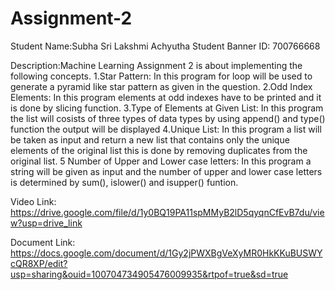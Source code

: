 # Assignment-2

Student Name:Subha Sri Lakshmi Achyutha
Student Banner ID: 700766668

Description:Machine Learning Assignment 2 is about implementing the following concepts. 1.Star Pattern: In this program for loop will be used to generate a pyramid like star pattern as given in the question. 2.Odd Index Elements: In this program elements at odd indexes have to be printed and it is done by slicing function. 3.Type of Elements at Given List: In this program the list will cosists of three types of data types by using append() and type() function the output will be displayed 4.Unique List: In this program a list will be taken as input and return a new list that contains only the unique elements of the original list this is done by removing duplicates from the original list. 5 Number of Upper and Lower case letters: In this program a string will be given as input and the number of upper and lower case letters is determined by sum(), islower() and isupper() funtion.


Video Link: https://drive.google.com/file/d/1y0BQ19PA11spMMyB2lD5qyqnCfEvB7du/view?usp=drive_link 


Document Link: https://docs.google.com/document/d/1Gy2jPWXBgVeXyMR0HkKKuBUSWYcQR8XP/edit?usp=sharing&ouid=100704734905476009935&rtpof=true&sd=true 


 
